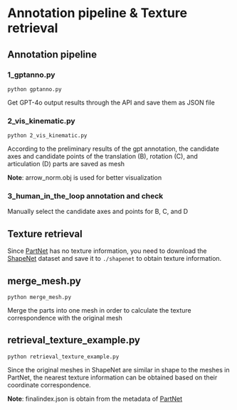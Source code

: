 # Annotation pipeline & Texture retrieval



## Annotation pipeline

### 1_gptanno.py 

```
python gptanno.py
```

Get GPT-4o output results through the API and save them as JSON file

### 2_vis_kinematic.py 

```
python 2_vis_kinematic.py 
```

According to the preliminary results of the gpt annotation, the candidate axes and candidate points of the translation (B), rotation (C), and articulation (D) parts are saved as mesh

**Note**: arrow_norm.obj is used for better visualization

### 3_human_in_the_loop annotation and check

Manually select the candidate axes and points for B, C, and D



## Texture retrieval

Since [PartNet](https://huggingface.co/datasets/ShapeNet/PartNet-archive) has no texture information, you need to download the [ShapeNet](https://huggingface.co/datasets/ShapeNet/ShapeNetCore) dataset and save it to `./shapenet` to obtain texture information. 

## merge_mesh.py 

```
python merge_mesh.py 
```

Merge the parts into one mesh in order to calculate the texture correspondence with the original mesh

## retrieval_texture_example.py 

```
python retrieval_texture_example.py 
```

Since the original meshes in ShapeNet are similar in shape to the meshes in PartNet, the nearest texture information can be obtained based on their coordinate correspondence.

**Note**: finalindex.json is obtain from the metadata of [PartNet](https://huggingface.co/datasets/ShapeNet/PartNet-archive)
